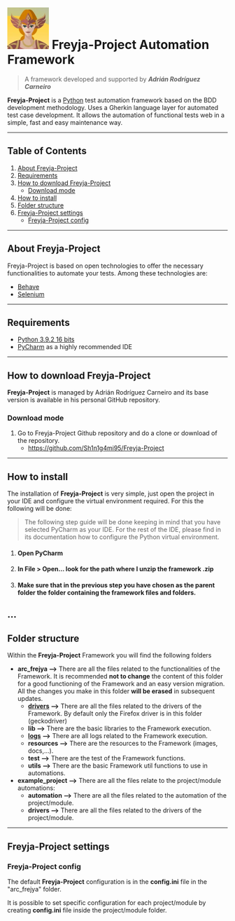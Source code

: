 # ![Talos-Logo](arc_frejya/resources/img/Frejya_logo.png) Freyja-Project Automation Framework

> A framework developed and supported by ***Adrián Rodríguez Carneiro***

**Freyja-Project** is a [Python](https://devdocs.io/python~3.9/) test automation framework based on the BDD development
methodology. Uses a Gherkin language layer for automated test case development. It allows the automation of functional
tests web in a simple, fast and easy maintenance way.

----

## Table of Contents  
1. [About Freyja-Project](#about-Freyja-Project)  
2. [Requirements](#requirements)  
3. [How to download Freyja-Project](#how-to-download-Freyja-Project)  
   - [Download mode](#download-mode) 
4. [How to install](#how-to-install)  
5. [Folder structure](#folder-structure)  
6. [Freyja-Project settings](#talosbdd-settings)
   - [Freyja-Project config](#talosbdd-config)

----

## <a id="about-Freyja-Project">About Freyja-Project</a>
Freyja-Project is based on open technologies to offer the necessary functionalities to automate your tests. Among these
technologies are:

- [Behave](https://behave.readthedocs.io/en/latest/)
- [Selenium](https://www.seleniumhq.org/docs/)

----

## <a id="requirements">Requirements</a>

- [Python 3.9.2 16 bits](https://www.python.org/downloads/release/python-3916/)
- [PyCharm](https://www.jetbrains.com/es-es/pycharm/) as a highly recommended IDE

----

## <a id="how-to-download-Freyja-Project">How to download Freyja-Project</a>

**Freyja-Project** is managed by Adrián Rodríguez Carneiro and its base version is available in his personal GitHub repository.


### <a id="download-mode">Download mode</a>

1. Go to Freyja-Project Github repository and do a clone or download of the repository.
    - https://github.com/Sh1n1g4mi95/Freyja-Project

----

## <a id="how-to-install">How to install</a>

The installation of **Freyja-Project** is very simple, just open the project in your IDE and configure the virtual environment required. For this the following will be done:

> The following step guide will be done keeping in mind that you have selected PyCharm as your IDE. For the rest of the IDE, please find in its documentation how to configure the Python virtual environment.

1. #### Open PyCharm
2. #### In File \> Open... look for the path where I unzip the framework .zip
3. #### Make sure that in the previous step you have chosen as the parent folder the folder containing the framework files and folders.
...
----

## <a id="folder-structure">Folder structure</a>

Within the **Freyja-Project** Framework you will find the following folders

- **arc_frejya -->** There are all the files related to the functionalities of the Framework. It is recommended **not to change** the content of this folder for a good functioning of the Framework and an easy version migration. All the changes you make in this folder **will be erased** in subsequent updates.
  - **[drivers](arc_frejya/drivers/drivers.md) -->** There are all the files related to the drivers of the Framework. By default only the Firefox driver is in this folder (geckodriver)
  - **lib -->** There are the basic libraries to the Framework execution.
  - **[logs](arc_frejya/logs/logs.md) -->** There are all logs related to the Framework execution. 
  - **resources -->** There are the resources to the Framework (images, docs,...).
  - **test -->** There are the test of the Framework functions.
  - **utils -->** There are the basic Framework util functions to use in automations.
- **example_project -->** There are all the files relate to the project/module automations:
  - **automation -->** There are all the files related to the automation of the project/module.
  - **drivers -->** There are all the files related to the drivers of the project/module.

----

## <a id="talosbdd-settings">Freyja-Project settings</a>

### <a id="talosbdd-config">Freyja-Project config</a>

The default **Freyja-Project** configuration is in the **config.ini** file in the "arc_frejya" folder.

It is possible to set specific configuration for each project/module by creating **config.ini** file inside the project/module folder.
